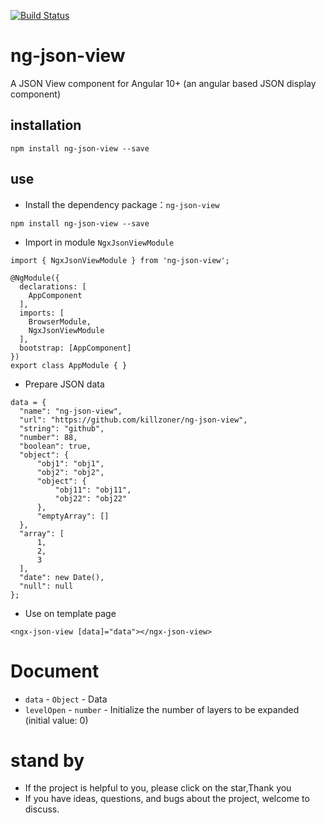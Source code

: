 [![Build Status](https://travis-ci.com/killzoner/ng-json-view.svg?branch=master)](https://travis-ci.com/killzoner/ng-json-view)

# ng-json-view
A JSON View component for Angular 10+ (an angular based JSON display component)

## installation

```
npm install ng-json-view --save
```

## use
- Install the dependency package：`ng-json-view`

```
npm install ng-json-view --save
```

- Import in module `NgxJsonViewModule`

```
import { NgxJsonViewModule } from 'ng-json-view';

@NgModule({
  declarations: [
    AppComponent
  ],
  imports: [
    BrowserModule,
    NgxJsonViewModule
  ],
  bootstrap: [AppComponent]
})
export class AppModule { }
```

- Prepare JSON data

```
data = {
  "name": "ng-json-view",
  "url": "https://github.com/killzoner/ng-json-view",
  "string": "github",
  "number": 88,
  "boolean": true,
  "object": {
      "obj1": "obj1",
      "obj2": "obj2",
      "object": {
          "obj11": "obj11",
          "obj22": "obj22"
      },
      "emptyArray": []
  },
  "array": [
      1,
      2,
      3
  ],
  "date": new Date(),
  "null": null
};
```

- Use on template page

```
<ngx-json-view [data]="data"></ngx-json-view>
```

# Document
- `data` - `Object` - Data
- `levelOpen` - `number` - Initialize the number of layers to be expanded (initial value: 0)

# stand by

- If the project is helpful to you, please click on the star,Thank you
- If you have ideas, questions, and bugs about the project, welcome to discuss.
